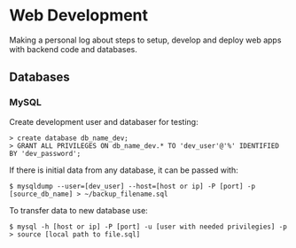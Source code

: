 # Web Development
Making a personal log about steps to setup, develop and deploy web apps with backend code and databases.

## Databases

### MySQL
Create development user and databaser for testing:
```
> create database db_name_dev;
> GRANT ALL PRIVILEGES ON db_name_dev.* TO 'dev_user'@'%' IDENTIFIED BY 'dev_password';
```
If there is initial data from any database, it can be passed with:
```
$ mysqldump --user=[dev_user] --host=[host or ip] -P [port] -p [source_db_name] > ~/backup_filename.sql
```
To transfer data to new database use:
```
$ mysql -h [host or ip] -P [port] -u [user with needed privilegies] -p
> source [local path to file.sql]
```
